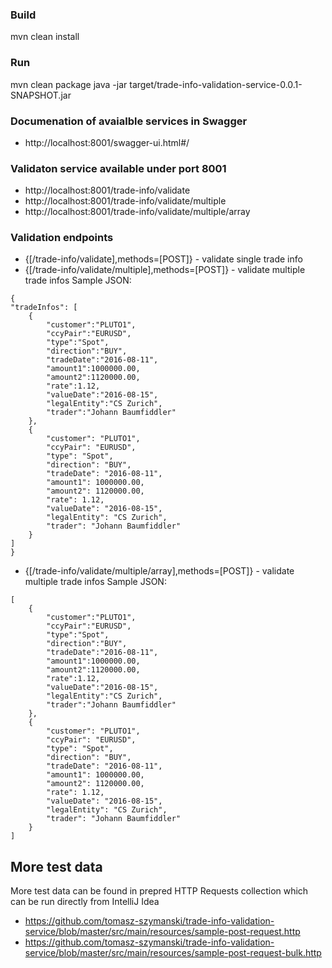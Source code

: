 
### Build
mvn clean install

### Run
mvn clean package
java -jar target/trade-info-validation-service-0.0.1-SNAPSHOT.jar

### Documenation of avaialble services in Swagger
- http://localhost:8001/swagger-ui.html#/

### Validaton service available under port 8001
- http://localhost:8001/trade-info/validate
- http://localhost:8001/trade-info/validate/multiple
- http://localhost:8001/trade-info/validate/multiple/array

### Validation endpoints
- {[/trade-info/validate],methods=[POST]}	- validate single trade info
- {[/trade-info/validate/multiple],methods=[POST]} - validate multiple trade infos
Sample JSON:
```
{
"tradeInfos": [
    {
        "customer":"PLUTO1",
        "ccyPair":"EURUSD",
        "type":"Spot",
        "direction":"BUY",
        "tradeDate":"2016-08-11",
        "amount1":1000000.00,
        "amount2":1120000.00,
        "rate":1.12,
        "valueDate":"2016-08-15",
        "legalEntity":"CS Zurich",
        "trader":"Johann Baumfiddler"
    },
    {
        "customer": "PLUTO1",
        "ccyPair": "EURUSD",
        "type": "Spot",
        "direction": "BUY",
        "tradeDate": "2016-08-11",
        "amount1": 1000000.00,
        "amount2": 1120000.00,
        "rate": 1.12,
        "valueDate": "2016-08-15",
        "legalEntity": "CS Zurich",
        "trader": "Johann Baumfiddler"
    }
]
}
```

- {[/trade-info/validate/multiple/array],methods=[POST]} - validate multiple trade infos
Sample JSON:
```
[
    {
        "customer":"PLUTO1",
        "ccyPair":"EURUSD",
        "type":"Spot",
        "direction":"BUY",
        "tradeDate":"2016-08-11",
        "amount1":1000000.00,
        "amount2":1120000.00,
        "rate":1.12,
        "valueDate":"2016-08-15",
        "legalEntity":"CS Zurich",
        "trader":"Johann Baumfiddler"
    },
    {
        "customer": "PLUTO1",
        "ccyPair": "EURUSD",
        "type": "Spot",
        "direction": "BUY",
        "tradeDate": "2016-08-11",
        "amount1": 1000000.00,
        "amount2": 1120000.00,
        "rate": 1.12,
        "valueDate": "2016-08-15",
        "legalEntity": "CS Zurich",
        "trader": "Johann Baumfiddler"
    }
]    
```

## More test data
More test data can be found in prepred HTTP Requests collection which can be run directly from IntelliJ Idea
- https://github.com/tomasz-szymanski/trade-info-validation-service/blob/master/src/main/resources/sample-post-request.http
- https://github.com/tomasz-szymanski/trade-info-validation-service/blob/master/src/main/resources/sample-post-request-bulk.http
